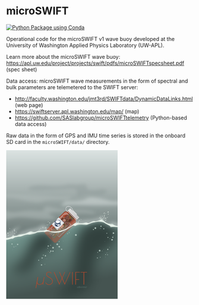 # microSWIFT

[![Python Package using Conda](https://github.com/SASlabgroup/microSWIFT/actions/workflows/python-package-conda.yml/badge.svg)](https://github.com/SASlabgroup/microSWIFT/actions/workflows/python-package-conda.yml)

Operational code for the microSWIFT v1 wave buoy developed at the University of Washington Applied Physics Laboratory (UW-APL).

Learn more about the microSWIFT wave buoy:
https://apl.uw.edu/project/projects/swift/pdfs/microSWIFTspecsheet.pdf (spec sheet)

Data access: 
microSWIFT wave measurements in the form of spectral and bulk parameters are telemetered to the SWIFT server:
- http://faculty.washington.edu/jmt3rd/SWIFTdata/DynamicDataLinks.html (web page)
- https://swiftserver.apl.washington.edu/map/ (map)
- https://github.com/SASlabgroup/microSWIFTtelemetry (Python-based data access)

Raw data in the form of GPS and IMU time series is stored in the onboard SD card in the `microSWIFT/data/` directory.

<!-- ![Artistic rendition of the microSWIFT wave buoy](./doc/images/microSWIFT.png) -->
<img src=./doc/images/microSWIFT.png  width="300">
